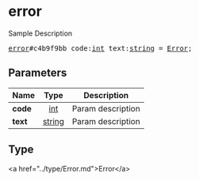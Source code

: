 # error

Sample Description

<pre>
<a href="../constructor/error.md">error</a>#c4b9f9bb code:<a href="../type/int.md">int</a> text:<a href="../type/string.md">string</a> = <a href="../type/Error.md">Error</a>;
</pre>

## Parameters

| Name | Type | Description |
|------|:----:|-------------|
| **code** | <a href="../type/int.md">int</a> | Param description |
| **text** | <a href="../type/string.md">string</a> | Param description |

## Type

&lt;a href=&#34;../type/Error.md&#34;&gt;Error&lt;/a&gt;
